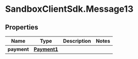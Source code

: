 # SandboxClientSdk.Message13

## Properties
Name | Type | Description | Notes
------------ | ------------- | ------------- | -------------
**payment** | [**Payment1**](Payment1.md) |  | 
